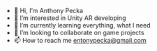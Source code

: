 - 👋 Hi, I’m Anthony Pecka
- 👀 I’m interested in Unity AR developing
- 🌱 I’m currently learning everything, what I need
- 💞️ I’m looking to collaborate on game projects
- 📫 How to reach me entonypecka@gmail.com

<!---
Rountman/Rountman is a ✨ special ✨ repository because its `README.md` (this file) appears on your GitHub profile.
You can click the Preview link to take a look at your changes.
--->
